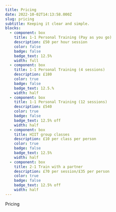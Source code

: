 ```yaml
---
title: Pricing
date: 2022-10-02T14:13:58.000Z
slug: pricing
subtitle: Keeping it clear and simple.
blocks:
  - component: box
    title: 1-1 Personal Training (Pay as you go)
    description: £50 per hour session
    color: false
    badge: false
    badge_text: 12.5%
    width: full
  - component: box
    title: 1-1 Personal Training (4 sessions)
    description: £180
    color: true
    badge: false
    badge_text: 12.5.%
    width: half
  - component: box
    title: 1-1 Personal Training (12 sessions)
    description: £540
    color: true
    badge: false
    badge_text: 12.5% off
    width: half
  - component: box
    title: HIIT group classes
    description: £10 per class per person
    color: true
    badge: false
    badge_text: 12.5%
    width: half
  - component: box
    title: 2-1 Train with a partner
    description: £70 per session/£35 per person
    color: true
    badge: false
    badge_text: 12.5% off
    width: half
---
```

Pricing